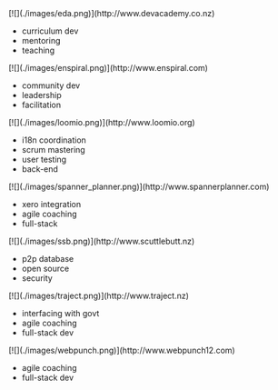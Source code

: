 <div class='projects'>
  <div class='project'>
[![](./images/eda.png)](http://www.devacademy.co.nz)
    <ul>
      <li>curriculum dev</li>
      <li>mentoring</li>
      <li>teaching</li>
    </ul>
  </div>

  <div class='project'>
[![](./images/enspiral.png)](http://www.enspiral.com)
    <ul>
      <li>community dev</li>
      <li>leadership</li>
      <li>facilitation</li>
    </ul>

  </div>

  <div class='project'>
[![](./images/loomio.png)](http://www.loomio.org)
    <ul>
      <li>i18n coordination</li>
      <li>scrum mastering</li>
      <li>user testing</li>
      <li>back-end</li>
    </ul>

  </div>

  <div class='project'>
[![](./images/spanner_planner.png)](http://www.spannerplanner.com)
    <ul>
      <li>xero integration</li>
      <li>agile coaching</li>
      <li>full-stack</li>
    </ul>

  </div>

  <div class='project'>
[![](./images/ssb.png)](http://www.scuttlebutt.nz)
    <ul>
      <li>p2p database</li>
      <li>open source</li>
      <li>security</li>
    </ul>

  </div>

  <div class='project'>
[![](./images/traject.png)](http://www.traject.nz)
    <ul>
      <li>interfacing with govt</li>
      <li>agile coaching</li>
      <li>full-stack dev</li>
    </ul>
  </div>

  <div class='project'>
[![](./images/webpunch.png)](http://www.webpunch12.com)
    <ul>
      <li>agile coaching</li>
      <li>full-stack dev</li>
    </ul>

</div>

<!--
other jobs we could advertise:
  - lifehack
  - MBIE
  - vaaka
-->


